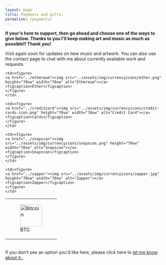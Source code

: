 ```yaml
---
layout: page
title: Payments and gifts.
permalink: /payments/
---
```


<!--<a>We are currently raising funds for a world tour to play our music far and wide, spreading the message of a healthy future for our planet. Why not send us some cash to help us achieve this goal? Your contribution will be wisely spent to create and perform music that inspires people to look inward and take action in their lives to co-create a living future. We accept Bitcoin, Ethereum, All traditional currencies, any other gifts and/or adventures around the world too. We look forward to playing in your town!</a>-->
<div class="paypage">
<strong>If your'e here to support, then go ahead and choose one of the ways to give below. Thanks to you I'll keep making art and music as much as possible!! Thank you!</strong>

Visit again soon for updates on new music and artwork. You can also use the contact page to chat with me about currently available work and requests.

<div class="paybutts">

<table style="border-collapse: collapse;" border="0">
<tbody>

<tr>
    <td><figure>
      <a href="../bitcoin"><img src="../assets/img/currencyicons/bit.png" height="70vw" width="70vw" alt="Bitcoin"></a>
      <figcaption>BTC</figcaption>
    </figure>
    </td>

    <td><figure>
    <a href="../ethereum"><img src="../assets/img/currencyicons/ether.png" height="70vw" width="70vw" alt="Ethereum"></a>
    <figcaption>Ether</figcaption>
    </figure>
    </td>

    <td><figure>
    <a href="../creditcard"><img src="../assets/img/currencyicons/credit-cards-icon.png" height="70vw" width="70vw" alt="Credit Card"></a>
    <figcaption>Cards</figcaption>
    </figure>
    </td>

    <td><figure>
    <a href="../snapscan"><img src="../assets/img/currencyicons/snapscan.png" height="70vw" width="70vw" alt="Snapscan"></a>
    <figcaption>Snapscan</figcaption>
    </figure>
    </td>

    <td><figure>
    <a href="../zapper"><img src="../assets/img/currencyicons/zapper.jpg" height="70vw" width="70vw" alt="Zapper"></a>
    <figcaption>Zapper</figcaption>
    </figure>
    </td>

</tr>
</tbody>
</table>

<div>

<br>
If you don't see an option you'd like here, please click here to <a href="http://onlineivan.com/contact">let me know about it..</a>
<br>
<br>
<br>
</div>
